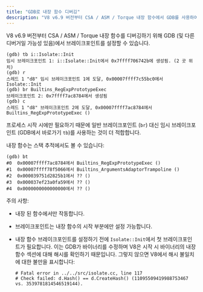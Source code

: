 ```yaml
---
title: "GDB로 내장 함수 디버깅"
description: "V8 v6.9 버전부터 CSA / ASM / Torque 내장 함수에서 GDB를 사용하여 디버그를 위한 브레이크포인트를 설정할 수 있습니다."
---
```

V8 v6.9 버전부터 CSA / ASM / Torque 내장 함수를 디버깅하기 위해 GDB (및 다른 디버거일 가능성 있음)에서 브레이크포인트를 설정할 수 있습니다.

```
(gdb) tb i::Isolate::Init
임시 브레이크포인트 1: i::Isolate::Init에서 0x7ffff706742b에 생성됨. (2 곳 위치)
(gdb) r
스레드 1 "d8" 임시 브레이크포인트 1에 도달, 0x00007ffff7c55bc0에서 Isolate::Init
(gdb) br Builtins_RegExpPrototypeExec
브레이크포인트 2: 0x7ffff7ac8784에서 생성됨
(gdb) c
스레드 1 "d8" 브레이크포인트 2에 도달, 0x00007ffff7ac8784에서 Builtins_RegExpPrototypeExec ()
```

프로세스 시작 시에만 필요하기 때문에 일반 브레이크포인트 (`br`) 대신 임시 브레이크포인트 (GDB에서 바로가기 `tb`)를 사용하는 것이 더 적합합니다.

내장 함수는 스택 추적에서도 볼 수 있습니다:

```
(gdb) bt
#0  0x00007ffff7ac8784에서 Builtins_RegExpPrototypeExec ()
#1  0x00007ffff78f5066에서 Builtins_ArgumentsAdaptorTrampoline ()
#2  0x000039751d2825b1에서 ?? ()
#3  0x000037ef23a0fa59에서 ?? ()
#4  0x0000000000000000에서 ?? ()
```

주의 사항:

- 내장 된 함수에서만 작동합니다.
- 브레이크포인트는 내장 함수의 시작 부분에만 설정 가능합니다.
- 내장 함수 브레이크포인트를 설정하기 전에 `Isolate::Init`에서 첫 브레이크포인트가 필요합니다. 이는 GDB가 바이너리를 수정하며 V8은 시작 시 바이너리의 내장 함수 섹션에 대해 해시를 확인하기 때문입니다. 그렇지 않으면 V8에서 해시 불일치에 대한 불만을 표시합니다:

    ```
    # Fatal error in ../../src/isolate.cc, line 117
    # Check failed: d.Hash() == d.CreateHash() (11095509419988753467 vs. 3539781814546519144).
    ```

